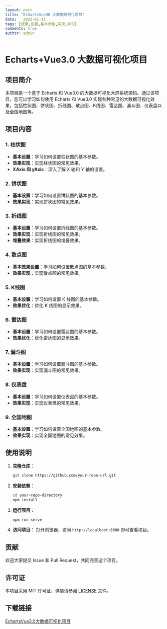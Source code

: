 ```yaml
---
layout: post
title: "EchartsVue30 大数据可视化项目"
date:   2022-01-11
tags: [效果,设置,基本参数,实现,学习]
comments: true
author: admin
---
```

# Echarts+Vue3.0 大数据可视化项目

## 项目简介

本项目是一个基于 Echarts 和 Vue3.0 的大数据可视化大屏系统源码。通过该项目，您可以学习如何使用 Echarts 和 Vue3.0 实现各种常见的大数据可视化效果，包括柱状图、饼状图、折线图、散点图、K线图、雷达图、漏斗图、仪表盘以及全国地图等。

## 项目内容

### 1. 柱状图
- **基本设置**：学习如何设置柱状图的基本参数。
- **效果实现**：实现柱状图的常见效果。
- **XAxis 和 yAxis**：深入了解 X 轴和 Y 轴的设置。

### 2. 饼状图
- **基本设置**：学习如何设置饼状图的基本参数。
- **效果实现**：实现饼状图的常见效果。

### 3. 折线图
- **基本设置**：学习如何设置折线图的基本参数。
- **效果实现**：实现折线图的常见效果。
- **堆叠效果**：实现折线图的堆叠效果。

### 4. 散点图
- **基本效果设置**：学习如何设置散点图的基本参数。
- **效果实现**：实现散点图的常见效果。

### 5. K线图
- **基本设置**：学习如何设置 K 线图的基本参数。
- **效果优化**：优化 K 线图的显示效果。

### 6. 雷达图
- **基本设置**：学习如何设置雷达图的基本参数。
- **效果优化**：优化雷达图的显示效果。

### 7. 漏斗图
- **基本设置**：学习如何设置漏斗图的基本参数。
- **效果实现**：实现漏斗图的常见效果。

### 8. 仪表盘
- **基本设置**：学习如何设置仪表盘的基本参数。
- **效果实现**：实现仪表盘的常见效果。

### 9. 全国地图
- **基本设置**：学习如何设置全国地图的基本参数。
- **效果实现**：实现全国地图的常见效果。

## 使用说明

1. **克隆仓库**：
   ```bash
   git clone https://github.com/your-repo-url.git
   ```

2. **安装依赖**：
   ```bash
   cd your-repo-directory
   npm install
   ```

3. **运行项目**：
   ```bash
   npm run serve
   ```

4. **访问项目**：
   打开浏览器，访问 `http://localhost:8080` 即可查看项目。

## 贡献

欢迎大家提交 Issue 和 Pull Request，共同完善这个项目。

## 许可证

本项目采用 MIT 许可证，详情请参阅 [LICENSE](LICENSE) 文件。

## 下载链接

[EchartsVue3.0大数据可视化项目](https://pan.quark.cn/s/1a4a0e6cf131)